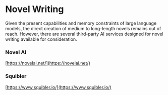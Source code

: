 # Novel Writing

Given the present capabilities and memory constraints of large language models, the direct creation of medium to long-length novels remains out of reach. However, there are several third-party AI services designed for novel writing available for consideration.

### Novel AI

[https://novelai.net/](https://novelai.net/)

### Squibler

[https://www.squibler.io/](https://www.squibler.io/)



